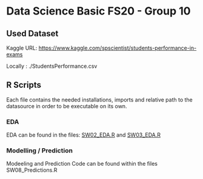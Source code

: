 # Data Science Basic FS20 - Group 10

## Used Dataset 

Kaggle URL: https://www.kaggle.com/spscientist/students-performance-in-exams

Locally   : ./StudentsPerformance.csv         

## R Scripts

Each file contains the needed installations, imports and relative path to the datasource in order to be executable on its own.

### EDA

EDA can be found in the files: [SW02_EDA.R](./SW02_EDA.R) and [SW03_EDA.R](./SW03_EDA.R)

### Modelling / Prediction

Modeeling and Prediction Code can be found within the files SW08_Predictions.R
